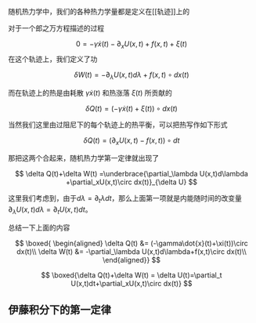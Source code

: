 随机热力学中，我们的各种热力学量都是定义在[[轨迹]]上的

对于一个郎之万方程描述的过程

$$
0  = -\gamma \dot{x}(t)-\partial_x U(x,t)+f(x,t)+\xi(t)
$$
在这个轨迹上，我们定义了功

$$
\delta W(t) = -\partial_\lambda U(x,t)d\lambda+f(x,t)\circ dx(t)
$$

而在轨迹上的热是由耗散 $\gamma \dot{x}(t)$ 和热涨落 $\xi(t)$ 所贡献的

$$
\delta Q(t) = (-\gamma\dot{x}(t)+\xi(t))\circ dx(t)
$$

当然我们这里由过阻尼下的每个轨迹上的热平衡，可以把热写作如下形式

$$
\delta Q(t) = (\partial_x U(x,t)-f(x,t))\circ dt
$$


那把这两个合起来，随机热力学第一定律就出现了

$$
\delta Q(t)+\delta W(t) =\underbrace{\partial_\lambda U(x,t)d\lambda +\partial_xU(x,t)\circ dx(t)}_{\delta U}
$$

这里我们考虑到，由于$d\lambda = \partial_t \lambda dt$，那么上面第一项就是内能随时间的改变量$\partial_\lambda U(x,t)d\lambda= \partial_t U(x,t)dt$。

总结一下上面的内容

$$
\boxed{
\begin{aligned}
\delta Q(t) &= (-\gamma\dot{x}(t)+\xi(t))\circ dx(t)\\
\delta W(t) &= -\partial_\lambda U(x,t)d\lambda+f(x,t)\circ dx(t)\\
\end{aligned}}
$$

$$
\boxed{\delta Q(t)+\delta W(t) = \delta U(t)=\partial_t U(x,t)dt+\partial_xU(x,t)\circ dx(t)}
$$
## 伊藤积分下的第一定律